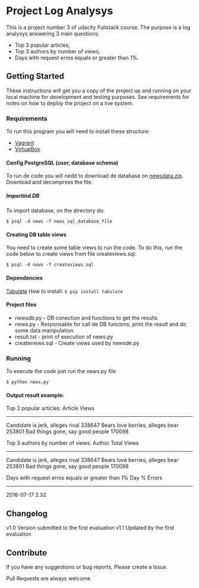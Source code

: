 # Project Log Analysys

This is a project number 3 of udacity Fullstack course. The purpose is a log analysys answering 3 main questions:
- Top 3 popular articles;
- Top 3 authors by number of views;
- Days with request erros equals or greater than 1%.

## Getting Started

These instructions will get you a copy of the project up and running on your local machine for development and testing purposes. See requirements for notes on how to deploy the project on a live system.

### Requirements

To run this program you will need to install these structure:
  - [Vagrant](https://www.vagrantup.com/downloads.html)
  - [VirtualBox](https://www.virtualbox.org/wiki/Downloads)

#### Config PostgreSQL (user, database schema)
To run de code you will nedd to download de database on [newsdata.zip](https://d17h27t6h515a5.cloudfront.net/topher/2016/August/57b5f748_newsdata/newsdata.zip).
Download and decompress the file.

##### Importind DB
To import database, on the directory do:

<code>$ psql -d news -f news_sql_database_file </code>


#### Creating DB table views
You need to create some table views to run the code. To do this, run the code below to create views from file createviews.sql:

 <code>$ psql -d news -f createviews.sql</code>

#### Dependencies

 [Tabulate](https://pypi.org/project/tabulate/)
 How to install:
 <code>$ pip install tabulate </code>

#### Project files
  - newsdb.py - DB conection and functions to get the results
  - news.py - Responsable for call de DB funcions, print the result and do some data manipulation
  - result.txt - print of execution of news.py
  - createviews.sql - Create views used by newsde.py

### Running

To execute the code just run the news.py file

<code>$ python news.py </code>

#### Output result example:

Top 3 popular articles:
Article                             Views
--------------------------------  -------
Candidate is jerk, alleges rival   338647
Bears love berries, alleges bear   253801
Bad things gone, say good people   170098

Top 3 authors by number of views:
Author                              Total Views
--------------------------------  -------------
Candidate is jerk, alleges rival         338647
Bears love berries, alleges bear         253801
Bad things gone, say good people         170098

Days with request erros equals or greater than 1%
Day           % Errors
----------  ----------
2016-07-17        2.32

## Changelog

v1.0 Version submitted to the first evaluation
v1.1 Updated by the first evaluation

## Contribute

If you have any suggestions or bug reports, Please create a Issue.

Pull Requests are always welcome.
